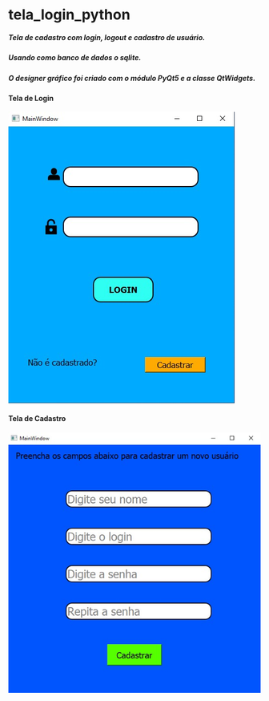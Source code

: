 # tela_login_python
##### Tela de cadastro com login, logout e cadastro de usuário.
##### Usando como banco de dados o sqlite.
##### O designer gráfico foi criado com o módulo PyQt5 e a classe QtWidgets.
####
#### Tela de Login
![alt text](https://github.com/Gedionir/tela_login_python/blob/main/images/model_screen_login.jpg "Logo Title Text 1")
####
#### Tela de Cadastro
![alt text](https://github.com/Gedionir/tela_login_python/blob/main/images/model_screen_registration.jpg "Logo Title Text 1")



